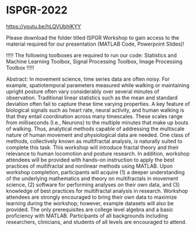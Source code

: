 # ISPGR-2022

https://youtu.be/hLQVUbhlKYY

Please download the folder titled ISPGR Workshop to gain access to the material required for our presentation (MATLAB Code, Powerpoint Slides)!

!!!!!
The following toolboxes are required to run our code:
Statistics and Machine Learning Toolbox,
Signal Processing Toolbox,
Image Processing Toolbox
!!!!!

Abstract:
In movement science, time series data are often noisy. For example, spatiotemporal parameters measured while walking or maintaining upright posture often vary considerably over several minutes of observation. Traditional linear statistics such as the mean and standard deviation often fail to capture these time varying properties. A key feature of biological signals such as heart rate, neural activity, and human walking is that they entail coordination across many timescales. These scales range from milliseconds (I.e., Neurons) to the multiple minutes that make up bouts of walking. Thus, analytical methods capable of addressing the multiscale nature of human movement and physiological data are needed. One class of methods, collectively known as multifractal analysis, is naturally suited to complete this task. This workshop will introduce fractal theory and their relevance to human locomotion and posture research. In addition, workshop attendees will be provided with hands-on instruction to apply the best practices of multifractal and nonlinear methods using MATLAB. Upon workshop completion, participants will acquire (1) a deeper understanding of the underlying mathematics and theory on multifractals in movement science, (2) software for performing analyses on their own data, and (3) knowledge of best practices for multifractal analysis in research. Workshop attendees are strongly encouraged to bring their own data to maximize learning during the workshop; however, example datasets will also be provided. The only prerequisites are college level algebra and a basic proficiency with MATLAB. Participants of all backgrounds including researchers, clinicians, and students of all levels are encouraged to attend.
